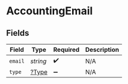 # AccountingEmail


## Fields

| Field                                | Type                                 | Required                             | Description                          |
| ------------------------------------ | ------------------------------------ | ------------------------------------ | ------------------------------------ |
| `email`                              | *string*                             | :heavy_check_mark:                   | N/A                                  |
| `type`                               | [?Type](../../models/shared/Type.md) | :heavy_minus_sign:                   | N/A                                  |